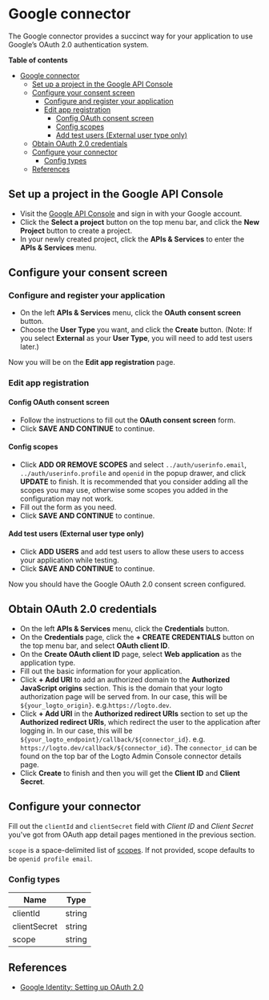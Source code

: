 # Google connector

The Google connector provides a succinct way for your application to use Google’s OAuth 2.0 authentication system.

**Table of contents**
- [Google connector](#google-connector)
  - [Set up a project in the Google API Console](#set-up-a-project-in-the-google-api-console)
  - [Configure your consent screen](#configure-your-consent-screen)
    - [Configure and register your application](#configure-and-register-your-application)
    - [Edit app registration](#edit-app-registration)
      - [Config OAuth consent screen](#config-oauth-consent-screen)
      - [Config scopes](#config-scopes)
      - [Add test users (External user type only)](#add-test-users-external-user-type-only)
  - [Obtain OAuth 2.0 credentials](#obtain-oauth-20-credentials)
  - [Configure your connector](#configure-your-connector)
    - [Config types](#config-types)
  - [References](#references)

## Set up a project in the Google API Console

- Visit the [Google API Console](https://console.developers.google.com) and sign in with your Google account.
- Click the **Select a project** button on the top menu bar, and click the **New Project** button to create a project.
- In your newly created project, click the **APIs & Services** to enter the **APIs & Services** menu.

## Configure your consent screen

### Configure and register your application

- On the left **APIs & Services** menu, click the **OAuth consent screen** button.
- Choose the **User Type** you want, and click the **Create** button. (Note: If you select **External** as your **User Type**, you will need to add test users later.)

Now you will be on the **Edit app registration** page.

### Edit app registration

#### Config OAuth consent screen

- Follow the instructions to fill out the **OAuth consent screen** form.
- Click **SAVE AND CONTINUE** to continue.

#### Config scopes

- Click **ADD OR REMOVE SCOPES** and select `../auth/userinfo.email`, `../auth/userinfo.profile` and `openid` in the popup drawer, and click **UPDATE** to finish. It is recommended that you consider adding all the scopes you may use, otherwise some scopes you added in the configuration may not work.
- Fill out the form as you need.
- Click **SAVE AND CONTINUE** to continue.

#### Add test users (External user type only)

- Click **ADD USERS** and add test users to allow these users to access your application while testing.
- Click **SAVE AND CONTINUE** to continue.

Now you should have the Google OAuth 2.0 consent screen configured.

## Obtain OAuth 2.0 credentials

- On the left **APIs & Services** menu, click the **Credentials** button.
- On the **Credentials** page, click the **+ CREATE CREDENTIALS** button on the top menu bar, and select **OAuth client ID**.
- On the **Create OAuth client ID** page, select **Web application** as the application type.
- Fill out the basic information for your application.
- Click **+ Add URI** to add an authorized domain to the **Authorized JavaScript origins** section. This is the domain that your logto authorization page will be served from. In our case, this will be `${your_logto_origin}`. e.g.`https://logto.dev`.
- Click **+ Add URI** in the ****Authorized redirect URIs**** section to set up the ****Authorized redirect URIs****, which redirect the user to the application after logging in. In our case, this will be `${your_logto_endpoint}/callback/${connector_id}`. e.g. `https://logto.dev/callback/${connector_id}`. The `connector_id` can be found on the top bar of the Logto Admin Console connector details page.
- Click **Create** to finish and then you will get the **Client ID** and **Client Secret**.

## Configure your connector

Fill out the `clientId` and `clientSecret` field with _Client ID_ and _Client Secret_ you've got from OAuth app detail pages mentioned in the previous section.

`scope` is a space-delimited list of [scopes](https://developers.google.com/identity/protocols/oauth2/scopes). If not provided, scope defaults to be `openid profile email`.

### Config types

| Name         | Type   |
|--------------|--------|
| clientId     | string |
| clientSecret | string |
| scope        | string |

## References
* [Google Identity: Setting up OAuth 2.0](https://developers.google.com/identity/protocols/oauth2/openid-connect#appsetup)
